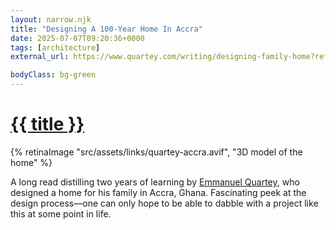 ```yaml
---
layout: narrow.njk
title: "Designing A 100-Year Home In Accra"
date: 2025-07-07T09:20:36+0000
tags: [architecture]
external_url: https://www.quartey.com/writing/designing-family-home?ref=daniel.pizza

bodyClass: bg-green
---
```


<h1><a href="{{ external_url }}">{{ title }}</a></h1>

{% retinaImage "src/assets/links/quartey-accra.avif", "3D model of the home" %}

A long read distilling two years of learning by [Emmanuel Quartey](https://twitter.com/equartey?ref=daniel.pizza "Emmanuel Quartey on Twitter"), who designed a home for his family in Accra, Ghana. Fascinating peek at the design process—one can only hope to be able to dabble with a project like this at some point in life.
